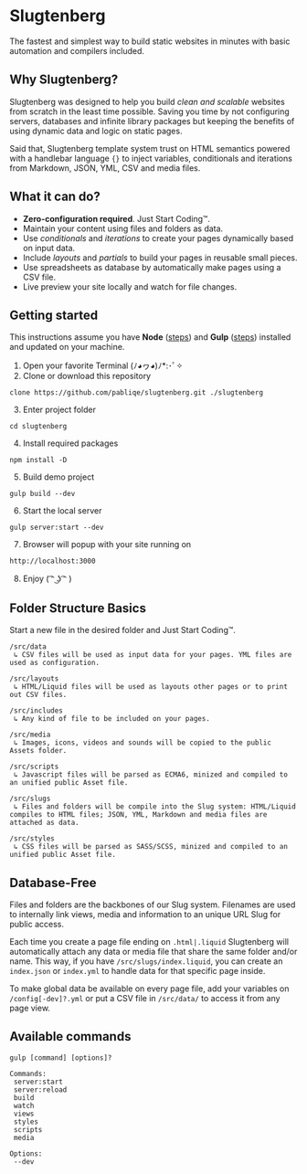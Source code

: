 # Slugtenberg
The fastest and simplest way to build static websites in minutes with basic automation and compilers included.

## Why Slugtenberg?
Slugtenberg was designed to help you build *clean and scalable* websites from scratch in the least time possible. Saving you time by not configuring servers, databases and infinite library packages but keeping the benefits of using dynamic data and logic on static pages.

Said that, Slugtenberg template system trust on HTML semantics powered with a handlebar language `{}` to inject variables, conditionals and iterations from Markdown, JSON, YML, CSV and media files.

## What it can do?
* **Zero-configuration required**. Just Start Coding™️.
* Maintain your content using files and folders as data.
* Use *conditionals* and *iterations* to create your pages dynamically based on input data.
* Include *layouts* and *partials* to build your pages in reusable small pieces. 
* Use spreadsheets as database by automatically make pages using a CSV file.
* Live preview your site locally and watch for file changes.

## Getting started
This instructions assume you have **Node** ([steps](https://nodejs.org/es/download/)) and **Gulp** ([steps](https://gulpjs.com/docs/en/getting-started/quick-start/)) installed and updated on your machine.

1. Open your favorite Terminal
(ﾉ◕ヮ◕)ﾉ*:･ﾟ✧
2. Clone or download this repository
 ```
 clone https://github.com/pabliqe/slugtenberg.git ./slugtenberg
 ```
3. Enter project folder
 ```
 cd slugtenberg
 ```
4. Install required packages
 ```
 npm install -D
 ```
5. Build demo project
 ```
 gulp build --dev
 ```
6. Start the local server
 ```
 gulp server:start --dev
 ```
7. Browser will popup with your site running on
 ```
 http://localhost:3000
 ```
8. Enjoy
( ͡ᵔ ͜ʖ ͡ᵔ )

## Folder Structure Basics
Start a new file in the desired folder and Just Start Coding™️.

```
/src/data
 ↳ CSV files will be used as input data for your pages. YML files are used as configuration.

/src/layouts
 ↳ HTML/Liquid files will be used as layouts other pages or to print out CSV files.
 
/src/includes
 ↳ Any kind of file to be included on your pages.
 
/src/media
 ↳ Images, icons, videos and sounds will be copied to the public Assets folder.
 
/src/scripts
 ↳ Javascript files will be parsed as ECMA6, minized and compiled to an unified public Asset file.
 
/src/slugs
 ↳ Files and folders will be compile into the Slug system: HTML/Liquid compiles to HTML files; JSON, YML, Markdown and media files are attached as data.
 
/src/styles
 ↳ CSS files will be parsed as SASS/SCSS, minized and compiled to an unified public Asset file.
```

## Database-Free

Files and folders are the backbones of our Slug system. Filenames are used to internally link views, media and information to an unique URL Slug for public access.

Each time you create a page file ending on `.html|.liquid` Slugtenberg will automatically attach any data or media file that share the same folder and/or name. This way, if you have `/src/slugs/index.liquid`, you can create an `index.json` or `index.yml` to handle data for that specific page inside.

To make global data be available on every page file, add your variables on `/config[-dev]?.yml` or put a CSV file in `/src/data/` to access it from any page view.

## Available commands

```
gulp [command] [options]?

Commands:
 server:start
 server:reload
 build
 watch
 views
 styles
 scripts
 media
 
Options:
 --dev
```
